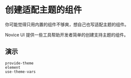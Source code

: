 # 创建适配主题的组件

你可能觉得只用内置的组件不够爽，想自己也写适配主题的组件。

Novice UI 提供一些工具帮助开发者简单的创建支持主题的组件。

## 演示

```demo
provide-theme
element
use-theme-vars
```
